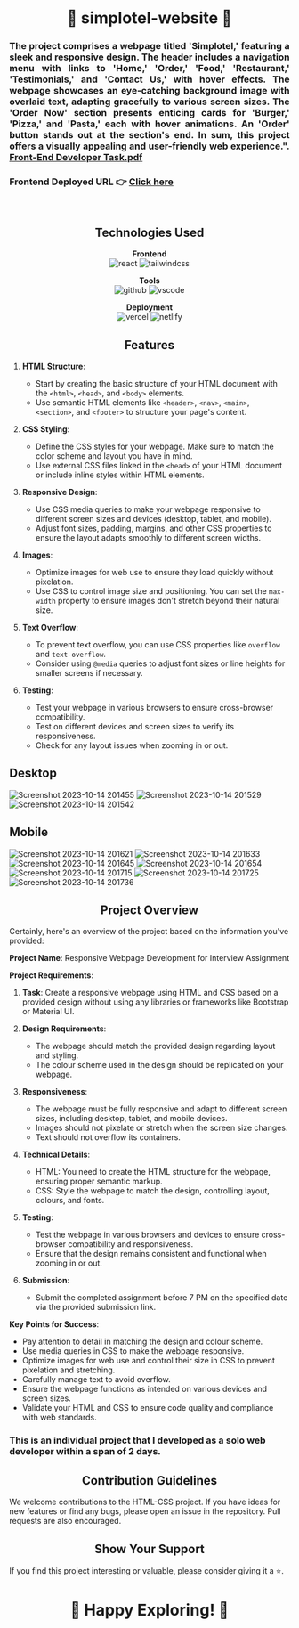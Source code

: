 <h1 align="center">🌟 simplotel-website 🌟</h1>

<h3 align="justify" width="80%">

The project comprises a webpage titled 'Simplotel,' featuring a sleek and responsive design. The header includes a navigation menu with links to 'Home,' 'Order,' 'Food,' 'Restaurant,' 'Testimonials,' and 'Contact Us,' with hover effects. The webpage showcases an eye-catching background image with overlaid text, adapting gracefully to various screen sizes. The 'Order Now' section presents enticing cards for 'Burger,' 'Pizza,' and 'Pasta,' each with hover animations. An 'Order' button stands out at the section's end. In sum, this project offers a visually appealing and user-friendly web experience.". [Front-End Developer Task.pdf](https://github.com/AyushiVashisth/simplotel-website/files/12906189/Front-End.Developer.Task.pdf)


### Frontend Deployed URL 👉 [Click here](https://delicate-crumble-3d0dfe.netlify.app/)
</h3>


<br/>

<h2 align="center">Technologies Used</h2>

<p align="center">
  <b>Frontend</b><br>
  <img src="https://img.shields.io/badge/html-%23323330.svg?style=for-the-badge&logo=Html&logoColor=%23F7DF1E" alt="react">
  <img src="https://img.shields.io/badge/css-%2338B2AC.svg?style=for-the-badge&logo=css&logoColor=white" alt="tailwindcss">
</p>

<p align="center">
  <b>Tools</b><br>
  <img src="https://img.shields.io/badge/GitHub-100000?style=for-the-badge&logo=github&logoColor=white" alt="github">
  <img src="https://img.shields.io/badge/Visual%20Studio-5C2D91.svg?style=for-the-badge&logo=visual-studio&logoColor=white" alt="vscode">
</p>

<p align="center">
  <b>Deployment</b><br>
  <img src="https://img.shields.io/badge/vercel-%23000000.svg?style=for-the-badge&logo=vercel&logoColor=white" alt="vercel">
  <img src="https://img.shields.io/badge/netlify-%23000000.svg?style=for-the-badge&logo=netlify&logoColor=#00C7B7" alt="netlify">
</p>

<h2 align="center">Features</h2>

1. **HTML Structure**:
   - Start by creating the basic structure of your HTML document with the `<html>`, `<head>`, and `<body>` elements.
   - Use semantic HTML elements like `<header>`, `<nav>`, `<main>`, `<section>`, and `<footer>` to structure your page's content.

2. **CSS Styling**:
   - Define the CSS styles for your webpage. Make sure to match the color scheme and layout you have in mind.
   - Use external CSS files linked in the `<head>` of your HTML document or include inline styles within HTML elements.

3. **Responsive Design**:
   - Use CSS media queries to make your webpage responsive to different screen sizes and devices (desktop, tablet, and mobile).
   - Adjust font sizes, padding, margins, and other CSS properties to ensure the layout adapts smoothly to different screen widths.

4. **Images**:
   - Optimize images for web use to ensure they load quickly without pixelation.
   - Use CSS to control image size and positioning. You can set the `max-width` property to ensure images don't stretch beyond their natural size.

5. **Text Overflow**:
   - To prevent text overflow, you can use CSS properties like `overflow` and `text-overflow`.
   - Consider using `@media` queries to adjust font sizes or line heights for smaller screens if necessary.

6. **Testing**:
   - Test your webpage in various browsers to ensure cross-browser compatibility.
   - Test on different devices and screen sizes to verify its responsiveness.
   - Check for any layout issues when zooming in or out.

## Desktop
![Screenshot 2023-10-14 201455](https://github.com/AyushiVashisth/simplotel-website/assets/107119119/4ede11d7-75b2-4f0b-bee1-16caa48b4a20)
![Screenshot 2023-10-14 201529](https://github.com/AyushiVashisth/simplotel-website/assets/107119119/b5669317-1600-4b1c-84f7-50bce64e216d)
![Screenshot 2023-10-14 201542](https://github.com/AyushiVashisth/simplotel-website/assets/107119119/6ec988cf-bf70-4cae-bd96-4a9f4ec01d0f)


## Mobile
![Screenshot 2023-10-14 201621](https://github.com/AyushiVashisth/simplotel-website/assets/107119119/c856f142-3a61-4855-9786-76099bc9a07b)
![Screenshot 2023-10-14 201633](https://github.com/AyushiVashisth/simplotel-website/assets/107119119/ed5fe11a-fc70-4055-8890-2427718299a9)
![Screenshot 2023-10-14 201645](https://github.com/AyushiVashisth/simplotel-website/assets/107119119/639cf31a-bed8-43a5-ba7c-ba87e3b960ca)
![Screenshot 2023-10-14 201654](https://github.com/AyushiVashisth/simplotel-website/assets/107119119/5dee0013-4912-42e8-8cb9-d0f511bb33ef)
![Screenshot 2023-10-14 201715](https://github.com/AyushiVashisth/simplotel-website/assets/107119119/05e29d92-7224-457a-be24-6c8e7285435d)
![Screenshot 2023-10-14 201725](https://github.com/AyushiVashisth/simplotel-website/assets/107119119/2a2a7eaa-4603-41b4-8532-19833626f8c0)
![Screenshot 2023-10-14 201736](https://github.com/AyushiVashisth/simplotel-website/assets/107119119/cd5af078-5e82-4df2-9f8b-1d28595f08e0)


<h2 align="center">Project Overview</h2>
Certainly, here's an overview of the project based on the information you've provided:

**Project Name**: Responsive Webpage Development for Interview Assignment

**Project Requirements**:

1. **Task**: Create a responsive webpage using HTML and CSS based on a provided design without using any libraries or frameworks like Bootstrap or Material UI.

2. **Design Requirements**:
   - The webpage should match the provided design regarding layout and styling.
   - The colour scheme used in the design should be replicated on your webpage.

3. **Responsiveness**:
   - The webpage must be fully responsive and adapt to different screen sizes, including desktop, tablet, and mobile devices.
   - Images should not pixelate or stretch when the screen size changes.
   - Text should not overflow its containers.

4. **Technical Details**:
   - HTML: You need to create the HTML structure for the webpage, ensuring proper semantic markup.
   - CSS: Style the webpage to match the design, controlling layout, colours, and fonts.

5. **Testing**:
   - Test the webpage in various browsers and devices to ensure cross-browser compatibility and responsiveness.
   - Ensure that the design remains consistent and functional when zooming in or out.

6. **Submission**:
   - Submit the completed assignment before 7 PM on the specified date via the provided submission link.

**Key Points for Success**:

- Pay attention to detail in matching the design and colour scheme.
- Use media queries in CSS to make the webpage responsive.
- Optimize images for web use and control their size in CSS to prevent pixelation and stretching.
- Carefully manage text to avoid overflow.
- Ensure the webpage functions as intended on various devices and screen sizes.
- Validate your HTML and CSS to ensure code quality and compliance with web standards.


<h3>This is an individual project that I developed as a solo  web developer within a span of 2 days.</h3>

<h2 align="center">Contribution Guidelines</h2>

We welcome contributions to the HTML-CSS project. If you have ideas for new features or find any bugs, please open an issue in the repository. Pull requests are also encouraged.

<h2 align="center">Show Your Support</h2>

If you find this project interesting or valuable, please consider giving it a ⭐️.

<h1 align="center">🌟 Happy Exploring! 🌟</h1>
